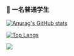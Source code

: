 ### 👋 一名普通学生

[![Anurag's GitHub stats](https://github-readme-stats.vercel.app/api?username=sssyc1&count_private=true&show_icons=true)](https://github.com/anuraghazra/github-readme-stats)

[![Top Langs](https://github-readme-stats.vercel.app/api/top-langs/?username=sssyc1)](https://github.com/sssyc1/github-readme-stats)

![](https://api.githubtrends.io/user/svg/sssyc1/langs?time_range=one_year&use_percent=True&include_private=True&theme=classic)

